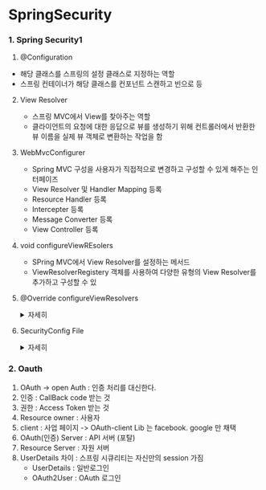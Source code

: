 # SpringSecurity


### 1. Spring Security1

1. @Configuration
  - 해당 클래스를 스프링의 설정 클래스로 지정하는 역할
  - 스프링 컨테이너가 해당 클래스를 컨포넌트 스캔하고 빈으로 등

2. View Resolver
   - 스프링 MVC에서 View를 찾아주는 역할
   - 클라이언트의 요청에 대한 응답으로 뷰를 생성하기 위해 컨트롤러에서 반환한 뷰 이름을 실제 뷰 객체로 변환하는 작업을 함

3. WebMvcConfigurer
   - Spring MVC 구성을 사용자가 직접적으로 변경하고 구성할 수 있게 해주는 인터페이즈
   - View Resolver 및 Handler Mapping 등록
   - Resource Handler 등록
   - Intercepter 등록
   - Message Converter 등록
   - View Controller 등록

4. void configureViewREsolers
   - SPring MVC에서 View Resolver를 설정하는 메서드
   - ViewResolverRegistery 객체를 사용하여 다양한 유형의 View Resolver를 추가하고 구성할 수 있
  
5. @Override configureViewResolvers

   
    <details>
      <summary>자세히</summary>
  
        public void configureViewResolvers(ViewResolverRegistry registry) {
        
          // MustacheViewResolver 객체 생성
          MustacheViewResolver resolver = new MustacheViewResolver();
          
          // 문자 인코딩 설정
          resolver.setCharset("UTF-8");
          
          // 컨텐츠 타입 설정
          resolver.setContentType("text/html;charset=UTF-8");
          
          // 뷰 파일의 위치(prefix) 설정
          resolver.setPrefix("classpath:/templates/");
          
          // 뷰 파일의 확장자(suffix) 설정
          resolver.setSuffix(".html");
          
          // 설정한 MustacheViewResolver를 뷰 리졸버 레지스트리에 등록
          registry.viewResolver(resolver);
      }
  
    </details>


6. SecurityConfig File
   
    <details>
         <summary>자세히</summary>
   
   ```java
   @Configuration // IoC 빈(bean)을 등록
   @EnableWebSecurity //스프링 시큐리티 필터가 스프링 필터체인에 등록
   public class SecurityConfig {
       /*
       기존: WebSecurityConfigurerAdapter를 상속하고 configure매소드를 오버라이딩하여 설정하는 방법
       현재: SecurityFilterChain을 리턴하는 메소드를 빈에 등록하는 방식(컴포넌트 방식으로 컨테이너가 관리)
       //https://spring.io/blog/2022/02/21/spring-security-without-the-websecurityconfigureradapter
           http.csrf().disable();
           http.authorizeRequests()
                   .antMatchers("/user/**").authenticated()
                   .antMatchers("/manager/**").access("hasRole('ROLE_ADMIN') or hasRole('ROLE_MANAGER')")
                   .antMatchers("/admin").access("\"hasRole('ROLE_ADMIN')")
                   .anyRequest().permitAll();
       }
     */
     @Bean
     public SecurityFilterChain configure(HttpSecurity http) throws Exception {
         // http.csrf((csrf) -> csrf.disable());
         
         http.csrf(AbstractHttpConfigurer::disable)
                 .authorizeHttpRequests(authorize ->
                         authorize
                                 .requestMatchers("/user/**").authenticated()
                                 // "/user/**"로 시작하는 요청은 인증이 필요합니다
                                 .requestMatchers("/manager/**").hasAnyRole("ADMIN", "MANAGER")
                                 // "/manager/**"로 시작하는 요청은 "ADMIN" 또는 "MANAGER" 역할이 필요합니다
                                 .requestMatchers("/admin/**").hasAnyRole("ADMIN")
                                 // "/admin/**"로 시작하는 요청은 "ADMIN" 역할이 필요합니다
                                 .anyRequest().permitAll() // 다른 모든 요청은 인증 없이 허용됩니다
                 )
                 .formLogin(login ->
                         login
                                 .loginPage("/login") // 사용자 지정 로그인 페이지 URL 설정
                                 //.defaultSuccessUrl("/view/dashboard", true) // 성공 시 대시보드로 이동
                                 //.permitAll() // 로그인 페이지는 모든 사용자에게 허용됩니다
                 );
         return http.build(); // 구성된 SecurityFilterChain 반환
     }
   }
   ```
         
   </details>
   
   
    


### 2. Oauth 
1. OAuth -> open Auth : 인증 처리를 대신한다.
2. 인증 : CallBack code 받는 것
3. 권한 : Access Token 받는 것
4. Resource owner : 사용자
5. client : 사업 페이지 -> OAuth-client Lib 는 facebook. google 만 채택
6. OAuth(인증) Server : API 서버 (포탈)
7. Resource Server : 자원 서버
8. UserDetails 차이 : 스프링 시큐리티는 자신만의 session 가짐
   - UserDetails : 일반로그인
   - OAuth2User : OAuth 로그인
